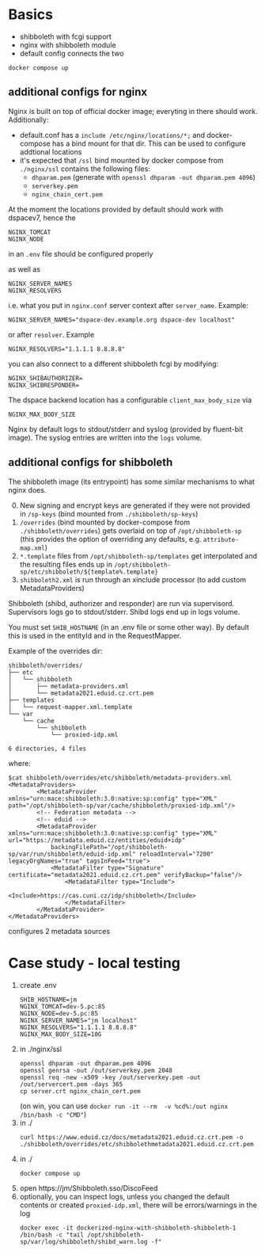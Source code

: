 # Basics

- shibboleth with fcgi support
- nginx with shibboleth module
- default config connects the two

```
docker compose up
```

## additional configs for nginx
Nginx is built on top of official docker image; everyting in there should work. Additionally:
 
- default.conf has a `include /etc/nginx/locations/*;` and docker-compose has a bind mount for that dir. This can be used to configure addtional locations
- it's expected that `/ssl` bind mounted by docker compose from `./nginx/ssl` contains the following files:
  - `dhparam.pem` (generate with `openssl dhparam -out dhparam.pem 4096`)
  - `serverkey.pem`
  - `nginx_chain_cert.pem`

At the moment the locations provided by default should work with dspacev7, hence the
```
NGINX_TOMCAT
NGINX_NODE
```
in an `.env` file should be configured properly

as well as 
```
NGINX_SERVER_NAMES
NGINX_RESOLVERS
```
i.e. what you put in `nginx.conf` server context after `server_name`. Example:
```
NGINX_SERVER_NAMES="dspace-dev.example.org dspace-dev localhost"
```
or after `resolver`. Example

```
NGINX_RESOLVERS="1.1.1.1 8.8.8.8"
```

you can also connect to a different shibboleth fcgi by modifying:

```
NGINX_SHIBAUTHORIZER=
NGINX_SHIBRESPONDER=
```

The dspace backend location has a configurable `client_max_body_size` via
```
NGINX_MAX_BODY_SIZE
```

Nginx by default logs to stdout/stderr and syslog (provided by fluent-bit image). The syslog entries are written into the `logs` volume.

## additional configs for shibboleth

The shibboleth image (its entrypoint) has some similar mechanisms to what nginx does.

0. New signing and encrypt keys are generated if they were not provided in `/sp-keys` (bind mounted from `./shibboleth/sp-keys`)
1. `/overrides` (bind mounted by docker-compose from `./shibboleth/overrides`) gets overlaid on top of `/opt/shibboleth-sp` (this provides the option of overriding any defaults, e.g. `attribute-map.xml`)
2. `*.template` files from `/opt/shibboleth-sp/templates` get interpolated and the resulting files ends up in `/opt/shibboleth-sp/etc/shibboleth/${template%.template}`
3. `shibboleth2.xml` is run through an xinclude processor (to add custom MetadataProviders)

Shibboleth (shibd, authorizer and responder) are run via supervisord. Supervisors logs go to stdout/stderr. Shibd logs end up in logs volume.

You must set `SHIB_HOSTNAME` (in an .env file or some other way). By default this is used in the entityId and in the RequestMapper.

Example of the overrides dir:
```
shibboleth/overrides/
├── etc
│   └── shibboleth
│       ├── metadata-providers.xml
│       └── metadata2021.eduid.cz.crt.pem
├── templates
│   └── request-mapper.xml.template
└── var
    └── cache
        └── shibboleth
            └── proxied-idp.xml

6 directories, 4 files
```

where:
```
$cat shibboleth/overrides/etc/shibboleth/metadata-providers.xml
<MetadataProviders>
        <MetadataProvider xmlns="urn:mace:shibboleth:3.0:native:sp:config" type="XML" path="/opt/shibboleth-sp/var/cache/shibboleth/proxied-idp.xml"/>
        <!-- Federation metadata -->
        <!-- eduid -->
        <MetadataProvider xmlns="urn:mace:shibboleth:3.0:native:sp:config" type="XML" url="https://metadata.eduid.cz/entities/eduid+idp"
            backingFilePath="/opt/shibboleth-sp/var/run/shibboleth/eduid-idp.xml" reloadInterval="7200" legacyOrgNames="true" tagsInFeed="true">
            <MetadataFilter type="Signature" certificate="metadata2021.eduid.cz.crt.pem" verifyBackup="false"/>
                <MetadataFilter type="Include">
                    <Include>https://cas.cuni.cz/idp/shibboleth</Include>
                </MetadataFilter>
        </MetadataProvider>
</MetadataProviders>
```
configures 2 metadata sources

# Case study - local testing

1. create .env
   ```
   SHIB_HOSTNAME=jm
   NGINX_TOMCAT=dev-5.pc:85
   NGINX_NODE=dev-5.pc:85
   NGINX_SERVER_NAMES="jm localhost"
   NGINX_RESOLVERS="1.1.1.1 8.8.8.8"
   NGINX_MAX_BODY_SIZE=10G
   ```
2. in ./nginx/ssl
   ```
   openssl dhparam -out dhparam.pem 4096
   openssl genrsa -out /out/serverkey.pem 2048
   openssl req -new -x509 -key /out/serverkey.pem -out /out/servercert.pem -days 365
   cp server.crt nginx_chain_cert.pem
   ```
   (on win, you can use `docker run -it --rm  -v %cd%:/out nginx /bin/bash -c "CMD"`)
3. in ./
   ```
   curl https://www.eduid.cz/docs/metadata2021.eduid.cz.crt.pem -o ./shibboleth/overrides/etc/shibbolethmetadata2021.eduid.cz.crt.pem
   ```
3. in ./
   ```
   docker compose up
   ```
5. open https://jm/Shibboleth.sso/DiscoFeed
6. optionally, you can inspect logs, unless you changed the default contents or created `proxied-idp.xml`, there will be errors/warnings in the log
   ```
   docker exec -it dockerized-nginx-with-shibboleth-shibboleth-1 /bin/bash -c "tail /opt/shibboleth-sp/var/log/shibboleth/shibd_warn.log -f"
   ```

